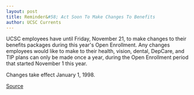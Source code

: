 ```yaml
---
layout: post
title: Reminder&#58; Act Soon To Make Changes To Benefits
author: UCSC Currents
---
```


UCSC employees have until Friday, November 21, to make changes to their benefits packages during this year's Open Enrollment. Any changes employees would like to make to their health, vision, dental, DepCare, and TIP plans can only be made once a year, during the Open Enrollment period that started November 1 this year.

Changes take effect January 1, 1998. 

[Source](http://www1.ucsc.edu/oncampus/currents/97-11-17/enroll.htm "Permalink to Open Enrollment reminder: 11-17-97")
